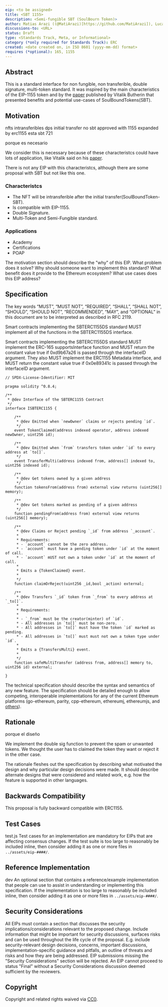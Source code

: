```yaml
---
eip: <to be assigned>
title: <SBT 1155>
description: <Semi-fungible SBT (SoulBourn Token)>
author: Matias Arazi ((@MatiArazi)[https://github.com/MatiArazi]), Lucas Grasso Ramos ((@LucasGrasso)[https://github.com/LucasGrasso]),
discussions-to: <URL>
status: Draft
type: <Standards Track, Meta, or Informational>
category (*only required for Standards Track): ERC
created: <date created on, in ISO 8601 (yyyy-mm-dd) format>
requires (*optional): 165, 1155
---
```


## Abstract

This is a standard interface for non fungible, non transferible, double signature, multi-token standard. It was inspired by the main characteristics of the EIP-1155 token and by the [paper](https://vitalik.ca/general/2022/01/26/soulbound.html) published by Vitalik Butherin that presented benefits and potential use-cases of SoulBoundTokens(SBT).

## Motivation

nfts intransferibles dps initial transfer
no sbt approved with 1155
expanded by erc1155
esta sbt 721

porque es necesario

We consider this is necessary because of these characteristcs could have lots of application, like Vitalik said on his [paper](https://vitalik.ca/general/2022/01/26/soulbound.html). 

There is not any EIP with this characteristcs, although there are some proposal with SBT but not like this one.

### Characteristcs
* The NFT will be intransferible after the initial transfer(SoulBoundToken-SBT).
* Is compatible with EIP-1155.
* Double Signature.
* Multi-Token and Semi-Fungible standard.

### Applications
* Academy
* Certifications
* POAP


The motivation section should describe the "why" of this EIP. What problem does it solve? Why should someone want to implement this standard? What benefit does it provide to the Ethereum ecosystem? What use cases does this EIP address?



## Specification
The key words “MUST”, “MUST NOT”, “REQUIRED”, “SHALL”, “SHALL NOT”, “SHOULD”, “SHOULD NOT”, “RECOMMENDED”, “MAY”, and “OPTIONAL” in this document are to be interpreted as described in RFC 2119.

Smart contracts implementing the SBTERC1155DS standard MUST implement all of the functions in the SBTERC1155DS interface.

Smart contracts implementing the SBTERC1155DS standard MUST implement the ERC-165 supportsInterface function and MUST return the constant value true if 0xd9b67a26 is passed through the interfaceID argument. They also MUST implement the ERC1155 Metadata interface, and MUST return the constant value true if 0x0e89341c is passed through the interfaceID argument.


```solidity
// SPDX-License-Identifier: MIT

pragma solidity ^0.8.4;

/**
 * @dev Interface of the SBTERC1155 Contract
 */
interface ISBTERC1155 {

    /**
     * @dev Emitted when `newOwner` claims or rejects pending `id`.
     */
    event TokenClaimed(address indexed operator, address indexed newOwner, uint256 id);

    /**
     * @dev Emitted when `from` transfers token under `id` to every address at `to[]`.
     */
    event TransferMulti(address indexed from, address[] indexed to, uint256 indexed id);

    /**
     * @dev Get tokens owned by a given address
     */
    function tokensFrom(address from) external view returns (uint256[] memory);

    /**
     * @dev Get tokens marked as pending of a given address
     */
    function pendingFrom(address from) external view returns (uint256[] memory);
    
    /**
     * @dev Claims or Reject pending `_id` from address `_account`.
     *
     * Requirements:
     * - `account` cannot be the zero address.
     * - `account` must have a pending token under `id` at the moment of call.
     * - `account` mUST not own a token under `id` at the moment of call.
     *
     * Emits a {TokenClaimed} event.
     *
     */
    function claimOrReject(uint256 _id,bool _action) external;

    /**
     * @dev Transfers `_id` token from `_from` to every address at `_to[]`.
     *
     * Requirements:
     *
     * - `_from` must be the creator(minter) of `id`.
     * - All addresses in `to[]` must be non-zero.
     * - All addresses in `to[]` must have the token `id` marked as pending.
     * - All addresses in `to[]` must must not own a token type under `id`.
     *
     * Emits a {TransfersMulti} event.
     *
     */
    function safeMultiTransfer (address from, address[] memory to, uint256 id) external;

}
```

The technical specification should describe the syntax and semantics of any new feature. The specification should be detailed enough to allow competing, interoperable implementations for any of the current Ethereum platforms (go-ethereum, parity, cpp-ethereum, ethereumj, ethereumjs, and [others](https://github.com/ethereum/wiki/wiki/Clients)).

## Rationale
porque el diseño

We implement the double sig function to prevent the spam or unwanted tokens. We thought the user has to claimed the token they want or reject it in the other case.

The rationale fleshes out the specification by describing what motivated the design and why particular design decisions were made. It should describe alternate designs that were considered and related work, e.g. how the feature is supported in other languages.

## Backwards Compatibility
This proposal is fully backward compatible with ERC1155.

## Test Cases
test.js
Test cases for an implementation are mandatory for EIPs that are affecting consensus changes.  If the test suite is too large to reasonably be included inline, then consider adding it as one or more files in `../assets/eip-####/`.

## Reference Implementation
dev
An optional section that contains a reference/example implementation that people can use to assist in understanding or implementing this specification.  If the implementation is too large to reasonably be included inline, then consider adding it as one or more files in `../assets/eip-####/`.

## Security Considerations
All EIPs must contain a section that discusses the security implications/considerations relevant to the proposed change. Include information that might be important for security discussions, surfaces risks and can be used throughout the life cycle of the proposal. E.g. include security-relevant design decisions, concerns, important discussions, implementation-specific guidance and pitfalls, an outline of threats and risks and how they are being addressed. EIP submissions missing the "Security Considerations" section will be rejected. An EIP cannot proceed to status "Final" without a Security Considerations discussion deemed sufficient by the reviewers.

## Copyright
Copyright and related rights waived via [CC0](../LICENSE.md).